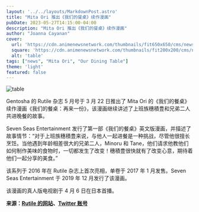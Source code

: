 ```yaml
---
layout: '../../layouts/MarkdownPost.astro'
title: "Mita Ori 推出《我们的餐桌》续作漫画"
pubDate: 2023-05-27T14:15:00-04:00
description: "Mita Ori 推出《我们的餐桌》续作漫画"
author: "Joanna Cayanan"
cover:
  url: 'https://cdn.animenewsnetwork.com/thumbnails/fit650x650/cms/news.6/198388/table.jpg'
  square: 'https://cdn.animenewsnetwork.com/thumbnails/fit200x200/cms/news.6/198388/table.jpg'
  alt: 'table'
tags: ["news", "Mita Ori", "Our Dining Table"]
theme: 'light'
featured: false
---
```


![table](https://cdn.animenewsnetwork.com/thumbnails/fit650x650/cms/news.6/198388/table.jpg)

Gentosha 的 Rutile 杂志 5 月号于 3 月 22 日推出了 Mita Ori 的《我们的餐桌》续作漫画《我们的餐桌：再来一份》，该漫画继续讲述了上班族穗積豊和兄弟二人共进晚餐的故事。

Seven Seas Entertainment 发行了第一部《我们的餐桌》英文版漫画，并描述了故事情节：“对于上班族穗積豊来说，与他人一起进餐是一种挑战，尽管他很擅长烹饪。当他遇到年龄相差很大的兄弟二人，Minoru 和 Tane，他们请求他教他们如何制作美味的食物时，一切都发生了改变！穗積豊很快就有了改变心意，期待着他们一起分享的美食。”

该系列于 2016 年在 Rutile 杂志上首次亮相，单卷于 2017 年 1 月发售。Seven Seas Entertainment 于 2019 年 12 月发行了该漫画。

该漫画的真人版电视剧于 4 月 6 日在日本首播。

**来源：[Rutile 的网站](https://www.gentosha-comics.net/book/b622071.html)、[Twitter 账号](https://twitter.com/rutile_official/status/1638427422231248897)**